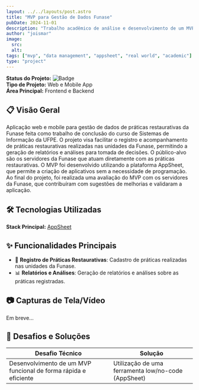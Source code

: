 ```yaml
---
layout: ../../layouts/post.astro
title: "MVP para Gestão de Dados Funase"
pubDate: 2024-11-01
description: "Trabalho acadêmico de análise e desenvolvimento de um MVP para gestão de dados de praticas restaurativas da Funase."
author: "joismar"
image:
  src:
  alt:
tags: ["mvp", "data management", "appsheet", "real world", "academic"]
type: "project"
---
```


**Status do Projeto:** ![Badge](https://img.shields.io/badge/Status-Em%20Produção-green) \
**Tipo de Projeto:** Web e Mobile App \
**Área Principal:** Frontend e Backend

## 📋 Visão Geral
Aplicação web e mobile para gestão de dados de práticas restaurativas da Funase feita como trabalho de conclusão do curso de Sistemas de Informação da UFPE. O projeto visa facilitar o registro e acompanhamento de práticas restaurativas realizadas nas unidades da Funase, permitindo a geração de relatórios e análises para tomada de decisões. O público-alvo são os servidores da Funase que atuam diretamente com as práticas restaurativas. O MVP foi desenvolvido utilizando a plataforma AppSheet, que permite a criação de aplicativos sem a necessidade de programação.
Ao final do projeto, foi realizada uma avaliação do MVP com os servidores da Funase, que contribuíram com sugestões de melhorias e validaram a aplicação.

## 🛠️ Tecnologias Utilizadas
**Stack Principal:** [AppSheet](https://www.appsheet.com/)

## ✨ Funcionalidades Principais
- 📝 **Registro de Práticas Restaurativas**: Cadastro de práticas realizadas nas unidades da Funase.
- 📊 **Relatórios e Análises**: Geração de relatórios e análises sobre as práticas registradas.

## 📷 Capturas de Tela/Vídeo
Em breve...

## 🚀 Desafios e Soluções
| Desafio Técnico | Solução |
|-----------------|---------|
| Desenvolvimento de um MVP funcional de forma rápida e eficiente | Utilização de uma ferramenta low/no-code (AppSheet) |